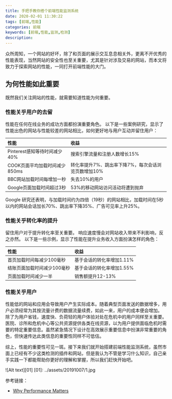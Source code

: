 ```yaml
---
title: 手把手教你搭个前端性能监测系统
date: 2020-02-01 11:30:22
tags: [前端,性能]
categories: 前端
keywords: [前端,性能,监测,检测]
description: 
---
```


众所周知，一个网站的好坏，除了和页面的展示交互息息相关外，更离不开优秀的性能表现，当然网站的安全性也至关重要，尤其是针对涉及交易的网站，而本文将致力于探索网站的性能，一同打开前端性能的大门。

<!-- more -->

为何性能如此重要
-------------
既然我们关注网站的性能，就需要知道性能为何重要。
### 性能关乎用户的去留
性能在任何在线业务的成功方面都扮演重要角色。 以下是一些案例研究，显示了性能出色的网站与性能较差的网站相比，如何更好地与用户互动并留住用户：

|    性能    |     收益    |
|:----------|:------------|
|   Pinterest感知等待时间减少40%  |     搜索引擎流量和注册人数增长15%    |
|   COOK页面平均加载时间减少850ms |     转化率提升7%、跳出率下降7%，每次会话浏览页数增加10%    |
|   BBC网站加载时间每增加一秒  |     失去10%的用户    |
|   Google页面加载时间超过3秒 |     53%的移动网站访问活动将遭到抛弃    |

Google 研究还表明，与加载时间约为四倍（19秒）的网站相比，加载时间在5秒以内的网站会话加长70%、跳出率下降35%、广告可见率上升25%。

### 性能关乎转化率的提升
留住用户对于提升转化率至关重要。 响应速度慢会对网站收入带来不利影响，反之亦然。 以下是一些示例，显示了性能在提升业务收入方面扮演怎样的角色：

|    性能    |     收益    |
|:----------|:------------|
|   首页加载时间每减少100毫秒  |     基于会话的转化率增加1.11%    |
|   结账页面加载时间减少100毫秒 |     基于会话的转化率增加1.55%   |
|   页面加载时间减少一半  |     销售额提升12-13%    |

### 性能关乎用户
性能低的网站和应用会导致用户产生实际成本。随着典型页面发送的数据增多，用户必须经常为其按流量计费的数据流量续费，如此一来，用户的成本便会增加。
除了为用户省钱，速度快、负荷轻的用户体验对处在危机中的用户同样至关重要。 医院、诊所和危机中心等公共资源提供各类在线资源，以为用户提供面临危机时需要的特定重要信息。虽然紧急情况下设计在高效展示重要信息中扮演非常重要的角色，但快速传达此类信息的重要性同样不可低估。

综上，性能的重要性可见一斑。接下来我们就开始搭建前端性能监测系统，虽然市面上已经有不少这类检测的插件和网站，但是我认为不管是学习什么知识，自己亲手实践一下都能帮助你更好的理解和掌握，所以我们赶快开始吧。



![Alt text][01]
[01]: ../assets/20191007/1.jpg

参考链接：
+ [Why Performance Matters](https://developers.google.cn/web/fundamentals/performance/why-performance-matters?hl=en)